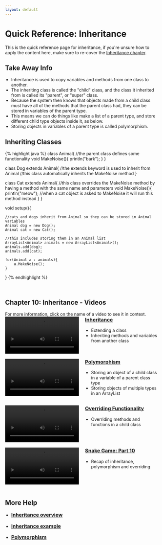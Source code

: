 ```yaml
---
layout: default
---
```


<style>
        .vid-container {
            display: flex;
            align-items: flex-start;
        }

        .vid-video {
            flex: 1;
        }

        .vid-content {
            flex: 1;
            margin-left: 20px;
        }

        h3 {
            margin-top: 0;
        }

        ul {
            padding-left: 20px;
        }
    </style>
<h1>Quick Reference: Inheritance</h1>

This is the quick reference page for inheritance, if you're unsure how to apply the content here, make sure to re-cover the <a href="../Lessons/inheritance">Inheritance chapter</a>.

<h2>Take Away Info</h2>
<ul>
<li>Inheritance is used to copy variables and methods from one class to another.</li>
<li>The inheriting class is called the "child" class, and the class it inherited from is called its "parent", or "super" class.</li>
<li>Because the system then knows that objects made from a child class must have all of the methods that the parent class had, they can be stored in variables of the parent type.</li>
<li>This means we can do things like make a list of a parent type, and store different child type objects inside it, as below.</li>
<li>Storing objects in variables of a parent type is called polymorphism.</li>
</ul>


<h2>Inheriting Classes</h2>
{% highlight java %}
class Animal{ //the parent class defines some functionality
    void MakeNoise(){
        println("bark");
    }
}

class Dog extends Animal{ //the extends keyword is used to inherit from Animal
    //this class automatically inherits the MakeNoise method
}

class Cat extends Animal{
    //this class overrides the MakeNoise method by having a method with the same name and parameters
    void MakeNoise(){
        println("meow"); //when a cat object is asked to MakeNoise it will run this method instead
    }
}

void setup(){

    //cats and dogs inherit from Animal so they can be stored in Animal variables
    Animal dog = new Dog();
    Animal cat = new Cat();
    
    //this includes storing them in an Animal list
    ArrayList<Animal> animals = new ArrayList<Animal>();
    animals.add(dog);
    animals.add(cat);
    
    for(Animal a : animals){
        a.MakeNoise();
    }
}
{% endhighlight %}


<br>
<h2>Chapter 10: Inheritance - Videos</h2>
For more information, click on the name of a video to see it in context.
<br>
<div class="vid-container">
	<div class="vid-video">
		<video width="100%" controls>
			<source src="{{ site.baseurl }}Videos/Inheritance.mp4" type="video/mp4">
			Your browser does not support the video tag.
		</video>
	</div>
	<div class="vid-content">
		<h3><a href="{{ site.baseurl }}Lessons/inheritance">Inheritance</a></h3>
		<ul>
            <li>Extending a class</li>
            <li>Inheriting methods and variables from another class</li>
		</ul>
	</div>
</div>
<br>
<div class="vid-container">
	<div class="vid-video">
		<video width="100%" controls>
			<source src="{{ site.baseurl }}Videos/Polymorphism.mp4" type="video/mp4">
			Your browser does not support the video tag.
		</video>
	</div>
	<div class="vid-content">
		<h3><a href="{{ site.baseurl }}Lessons/inheritance#polymorphism">Polymorphism</a></h3>
		<ul>
            <li>Storing an object of a child class in a variable of a parent class type</li>
            <li>Storing objects of multiple types in an ArrayList</li>
		</ul>
	</div>
</div>
<br>
<div class="vid-container">
	<div class="vid-video">
		<video width="100%" controls>
			<source src="{{ site.baseurl }}Videos/OverridingFunctionality.mp4" type="video/mp4">
			Your browser does not support the video tag.
		</video>
	</div>
	<div class="vid-content">
		<h3><a href="{{ site.baseurl }}Lessons/inheritance#overriding_functionality">Overriding Functionality</a></h3>
		<ul>
            <li>Overriding methods and functions in a child class</li>
		</ul>
	</div>
</div>
<br>
<div class="vid-container">
	<div class="vid-video">
		<video width="100%" controls>
			<source src="{{ site.baseurl }}Videos/SnakePart10.mp4" type="video/mp4">
			Your browser does not support the video tag.
		</video>
	</div>
	<div class="vid-content">
		<h3><a href="{{ site.baseurl }}Lessons/inheritance#snake_video">Snake Game: Part 10</a></h3>
		<ul>
            <li>Recap of inheritance, polymorphism and overriding</li>
		</ul>
	</div>
</div>
<br>

<h2>More Help</h2>
<ul>
    <li><h3><a href="https://youtu.be/e6eXD8DHc_A?si=Y-UBwsA5TuFIKfWY&t=209" target="_blank">Inheritance overview</a></h3></li>
    <li><h3><a href="https://www.youtube.com/watch?v=WCgo3sDFLVQ" target="_blank">Inheritance example</a></h3></li>
    <li><h3><a href="https://www.youtube.com/watch?v=qqYOYIVrso0" target="_blank">Polymorphism</a></h3></li>
</ul>
<br>